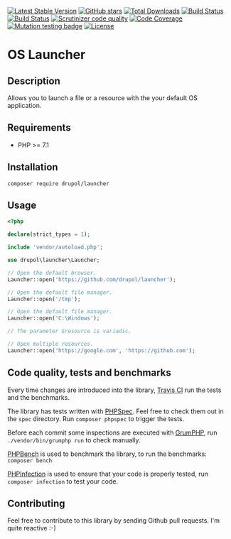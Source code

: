 [![Latest Stable Version](https://img.shields.io/packagist/v/drupol/launcher.svg?style=flat-square)](https://packagist.org/packages/drupol/launcher)
 [![GitHub stars](https://img.shields.io/github/stars/drupol/launcher.svg?style=flat-square)](https://packagist.org/packages/drupol/launcher)
 [![Total Downloads](https://img.shields.io/packagist/dt/drupol/launcher.svg?style=flat-square)](https://packagist.org/packages/drupol/launcher)
 [![Build Status](https://img.shields.io/travis/drupol/launcher/master.svg?style=flat-square)](https://travis-ci.org/drupol/launcher)
 [![Build Status](https://img.shields.io/appveyor/ci/drupol/valuewrapper.svg?style=flat-square)](https://ci.appveyor.com/project/drupol/launcher)
 [![Scrutinizer code quality](https://img.shields.io/scrutinizer/quality/g/drupol/launcher/master.svg?style=flat-square)](https://scrutinizer-ci.com/g/drupol/launcher/?branch=master)
 [![Code Coverage](https://img.shields.io/scrutinizer/coverage/g/drupol/launcher/master.svg?style=flat-square)](https://scrutinizer-ci.com/g/drupol/launcher/?branch=master)
 [![Mutation testing badge](https://badge.stryker-mutator.io/github.com/drupol/launcher/master)](https://stryker-mutator.github.io)
 [![License](https://img.shields.io/packagist/l/drupol/launcher.svg?style=flat-square)](https://packagist.org/packages/drupol/launcher)

# OS Launcher

## Description

Allows you to launch a file or a resource with the your default OS application.

## Requirements

* PHP >= 7.1

## Installation

```composer require drupol/launcher```

## Usage

```php
<?php

declare(strict_types = 1);

include 'vendor/autoload.php';

use drupol\launcher\Launcher;

// Open the default browser.
Launcher::open('https://github.com/drupol/launcher');

// Open the default file manager.
Launcher::open('/tmp');

// Open the default file manager.
Launcher::open('C:\Windows');

// The parameter $resource is variadic.

// Open multiple resources.
Launcher::open('https://google.com', 'https://github.com');
```

## Code quality, tests and benchmarks

Every time changes are introduced into the library, [Travis CI](https://travis-ci.org/drupol/launcher/builds) run the tests and the benchmarks.

The library has tests written with [PHPSpec](http://www.phpspec.net/).
Feel free to check them out in the `spec` directory. Run `composer phpspec` to trigger the tests.

Before each commit some inspections are executed with [GrumPHP](https://github.com/phpro/grumphp), run `./vendor/bin/grumphp run` to check manually.

[PHPBench](https://github.com/phpbench/phpbench) is used to benchmark the library, to run the benchmarks: `composer bench`

[PHPInfection](https://github.com/infection/infection) is used to ensure that your code is properly tested, run `composer infection` to test your code.

## Contributing

Feel free to contribute to this library by sending Github pull requests. I'm quite reactive :-)
